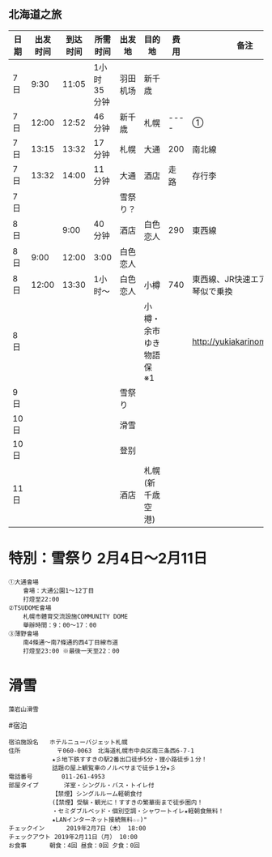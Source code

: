 ## 北海道之旅

|日期  | 出发时间 | 到达时间 | 所需时间 | 出发地 | 目的地 | 费用 |备注
|---- | ------- | ------- | ------- | ------ |------ | ---- | ---
|7日  | 9:30  | 11:05 | 1小时35分钟 | 羽田机场 | 新千歳
|7日  | 12:00 | 12:52 | 46分钟      | 新千歳 | 札幌 | ---- | ①	
|7日	  | 13:15 | 13:32 | 17分钟      | 札幌	| 大通	|  200	| 南北線 | 
|7日	  | 13:32 | 14:00 | 11分钟      | 大通	| 酒店	|  走路 | 存行李
|7日	  | |||				                雪祭り？							    		
|8日  | | 9:00  | 40分钟 | 酒店 | 白色恋人 | 290 | 東西線 | 大通～宮の沢
|8日  | 9:00  | 12:00 | 3:00 | 白色恋人				
|8日  | 12:00 | 13:30 | 1小时～ | 白色恋人 | 小樽 | 740 | 東西線、JR快速エアポート	琴似で乗換
|8日  | ||||			                	小樽・余市ゆき物語保※1	||			http://yukiakarinomichi.org/ 	
|9日  | |||				                    雪祭り				
|10日 | |||					                滑雪				
|10日 ||||				                登别				
|11日 ||||				 酒店|         札幌(新千歳空港)	

# 特別：雪祭り		2月4日～2月11日
	①大通會場					
		會場：大通公園1～12丁目
		打燈至22:00	
	②TSUDOME會場					
		札幌市體育交流設施COMMUNITY DOME		
		舉辦時間：9：00～17：00
	③薄野會場					
		南4條通～南7條通的西4丁目線市道		
		打燈至23:00 ※最後一天至22：00
	
# 滑雪
	藻岩山滑雪
	
#宿泊
						
	宿泊施設名	ホテルニューバジェット札幌				
	住所		    〒060-0063　北海道札幌市中央区南三条西6-7-1
	            ★彡地下鉄すすきの駅2番出口徒歩5分・狸小路徒歩１分！
	            話題の屋上観覧車のノルベサまで徒歩１分★彡											
	電話番号		011-261-4953				
	部屋タイプ		洋室・シングル・バス・トイレ付
	            【禁煙】シングルルーム軽朝食付
	            (【禁煙】受験・観光に！すすきの繁華街まで徒歩圏内！
	            ・セミダブルベッド・個別空調・シャワートイレ★軽朝食無料！
	            ★LANインターネット接続無料☆☆)"			
	チェックイン		2019年2月7日（木） 18:00				
	チェックアウト	2019年2月11日（月） 10:00				
	お食事　　	朝食：4回 昼食：0回 夕食：0回			
